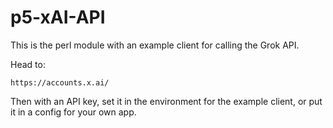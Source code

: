 # p5-xAI-API

This is the perl module with an example client for calling the Grok API.

Head to:
```
https://accounts.x.ai/
```

Then with an API key, set it in the environment for the example client, or
put it in a config for your own app.
